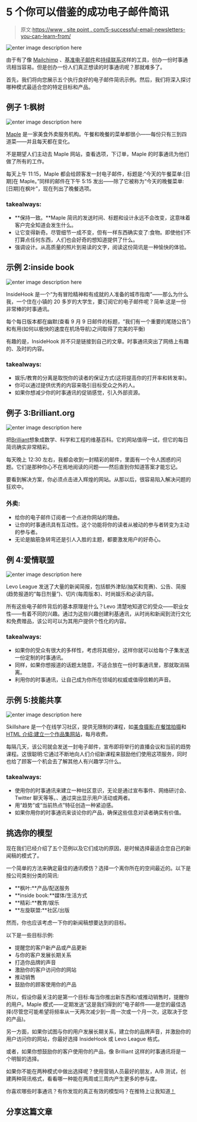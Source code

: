 # 5 个你可以借鉴的成功电子邮件简讯

> 原文:[https://www . site point . com/5-successful-email-newsletters-you-can-learn-from/](https://www.sitepoint.com/5-successful-email-newsletters-you-can-learn-from/)

![enter image description here](../Images/26f1d1777c12d2617fd819b50418788a.png)

由于有了像 [Mailchimp](http://mailchimp.com/) 、[基准电子邮件](http://www.benchmarkemail.com/)和[持续联系](http://www.constantcontact.com/)这样的工具，创办一份时事通讯相当容易。但是创办一份人们真正想读的时事通讯呢？那就难多了。

首先，我们将向您展示五个执行良好的电子邮件简讯示例。然后，我们将深入探讨哪种模式最适合您的特定目标和产品。

## 例子 1:枫树

![enter image description here](../Images/feb75a02ec56b5962b71aa579836166f.png)

[Maple](http://maple.com) 是一家美食外卖服务机构。午餐和晚餐的菜单都很小——每份只有三到四道菜——并且每天都在变化。

不是期望人们主动去 Maple 网站，查看选项，下订单，Maple 的时事通讯为他们做了所有的工作。

每天上午 11:15，Maple 都会给顾客发一封电子邮件，标题是:“今天的午餐菜单:[日期]在 Maple。”同样的邮件在下午 5:15 发出——除了它被称为“今天的晚餐菜单:[日期]在枫叶”，现在列出了晚餐选项。

### takealways:

*   **保持一致。**Maple 简讯的发送时间、标题和设计永远不会改变，这意味着客户完全知道会发生什么。
*   让它变得新奇。尽管细节一成不变，但有一样东西确实变了:食物。即使他们不打算点任何东西，人们也会好奇的想知道提供了什么。
*   强调设计。从高质量的照片到易读的文字，阅读这份简讯是一种愉快的体验。

## 示例 2:inside book

![enter image description here](../Images/150b6ea9ff70a820a9c2c6d1b033ef74.png)

InsideHook 是一个“为有冒险精神和有成就的人准备的城市指南”——那么为什么我，一个住在小镇的 20 多岁的大学生，要订阅它的电子邮件呢？简单:这是一份非常棒的时事通讯。

每个每日版本都在幽默(查看 9 月 9 日邮件的标题，“我们有一个重要的尾随公告”)和有用(如何以极快的速度在机场导航)之间取得了完美的平衡)

有趣的是，InsideHook 并不只是链接到自己的文章。时事通讯突出了网络上有趣的、及时的内容。

### takealways:

*   娱乐/教育的分离是取悦你的读者的保证方式(这将提高你的打开率和转发率)。
*   你可以通过提供优秀的内容来吸引目标受众之外的人。
*   如果你想减少你的时事通讯的促销感觉，引入外部资源。

## 例子 3:Brilliant.org

![enter image description here](../Images/d58f6a99a5d3b11cf85687c2f5fe49f5.png)

把[Brilliant]([【http://brilliant.org】](http://brilliant.org%5D))想象成数学、科学和工程的维基百科。它的网站值得一试，但它的每日简讯确实非常精彩。

每天晚上 12:30 左右，我都会收到一封精彩的邮件，里面有一个令人困惑的问题。它们是那种你心不在焉地阅读的问题——然后直到你知道答案才能忘记。

要看到解决方案，你必须点击进入辉煌的网站。从那以后，很容易陷入解决问题的狂欢中。

### 外卖:

*   给你的电子邮件订阅者一个点进你网站的理由。
*   让你的时事通讯具有互动性。这个功能将你的读者从被动的参与者转变为主动的参与者。
*   无论是脑筋急转弯还是引人入胜的主题，都要激发用户的好奇心。

## 例 4:爱情联盟

![enter image description here](../Images/b1d578fdef13ae41fcc992acc6a6f199.png)

Levo League 发送了大量的新闻简报，包括额外津贴(抽奖和竞赛)、公告、简报(趋势报道的“每日剂量”)、切片(每周版本)、时尚娱乐和必读内容。

所有这些电子邮件背后的基本原理是什么？Levo 清楚地知道它的受众——职业女性——有着不同的兴趣。通过为这些兴趣创建利基通讯，从时尚和新闻到流行文化和免费赠品，该公司可以为其用户提供个性化的内容。

### takealways:

*   如果你的受众有很大的多样性，考虑将其细分，这样你就可以给每个子集发送一份定制的时事通讯。
*   同样，如果你想报道的话题太随意，不适合放在一份时事通讯里，那就取消隔离。
*   利用你的时事通讯，让自己成为你所在领域的权威或值得信赖的声音。

## 示例 5:技能共享

![enter image description here](../Images/657f27d1311c07e1882db5f1a01b9ec9.png)

Skillshare 是一个在线学习社区，提供无限制的课程，如[美食摄影:在餐馆拍摄](https://www.skillshare.com/classes/photography/Food-Photography-Shooting-at-Restaurants/107192571?via=homepage)和[HTML 介绍:建立一个作品集网站](https://www.skillshare.com/classes/technology/Introduction-to-HTML-Build-a-Portfolio-Website/1152572263?via=homepage)，每月收费。

每隔几天，该公司就会发送一封电子邮件，宣布即将举行的直播会议和当前的趋势课程。这很聪明:它通过不断地向人们介绍新课程来鼓励他们使用这项服务，同时也给了顾客一个机会去了解其他人有兴趣学习什么。

### takealways:

*   使用你的时事通讯来建立一种社区意识，无论是通过宣布事件、网络研讨会、Twitter 聊天等等。、通过突出显示用户活动或两者。
*   用“趋势”或“当前热点”特征创造一种紧迫感。
*   如果你用你的时事通讯来谈论你的产品，确保这些信息对读者确实有价值。

## 挑选你的模型

现在我们已经介绍了五个范例以及它们成功的原因，是时候选择最适合您自己的新闻稿的模式了。

一个简单的方法来确定最佳的通讯模仿？选择一个离你所在的空间最近的。以下是按公司类别分类的简讯:

*   **枫叶:**产品/配送服务
*   **inside book:**媒体/生活方式
*   **精彩:**教育/娱乐
*   **左旋联盟:**社区/出版

然而，你也应该考虑一下你的新闻稿想要达到的目标。

以下是一些目标示例:

*   提醒您的客户新产品或产品更新
*   与你的客户发展长期关系
*   打造你品牌的声音
*   激励你的客户访问你的网站
*   推动销售
*   鼓励你的顾客使用你的产品

所以，假设你最关注的是第一个目标:每当你推出新东西和/或推动销售时，提醒你的用户。Maple 模式——定期发送“这是我们得到的”电子邮件——是您的最佳选择(尽管您可能希望将频率从一天两次减少到一周一次或一个月一次，这取决于您的产品)。

另一方面，如果你试图与你的用户发展长期关系，建立你的品牌声音，并激励你的用户访问你的网站，你最好选择 InsideHook 或 Levo League 格式。

或者，如果你想鼓励你的客户使用你的产品，像 Brilliant 这样的时事通讯将是一个明智的选择。

如果你不能在两种模式中做出选择呢？使用营销人员最好的朋友，A/B 测试，创建两种简讯格式，看看哪一种能在两周或三周内产生更多的参与度。

你喜欢哪些时事通讯？有你发现的真正有效的模型吗？在推特上让我知道[！](http://twitter.com/ajavuu)

## 分享这篇文章